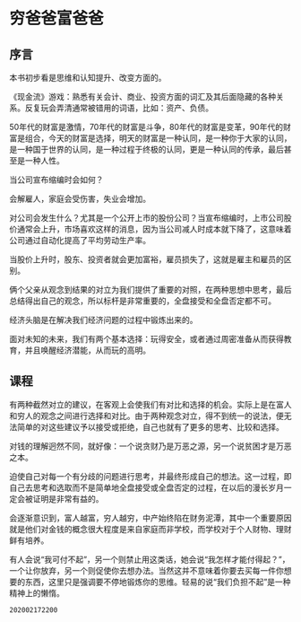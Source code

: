 # 穷爸爸富爸爸

## 序言

本书初步看是思维和认知提升、改变方面的。

《现金流》游戏：熟悉有关会计、商业、投资方面的词汇及其后面隐藏的各种关系。反复玩会弄清通常被错用的词语，比如：资产、负债。

50年代的财富是激情，70年代的财富是斗争，80年代的财富是变革，90年代的财富是组合，今天的财富是选择，明天的财富是一种认同，是一种你于大家的认同，是一种国于世界的认同，是一种过程于终极的认同，更是一种认同的传承，最后甚至是一种人性。

当公司宣布缩编时会如何？

会解雇人，家庭会受伤害，失业会增加。

对公司会发生什么？尤其是一个公开上市的股份公司？当宣布缩编时，上市公司股价通常会上升，市场喜欢这样的消息，因为当公司减人时成本就下降了，这意味着公司通过自动化提高了平均劳动生产率。

当股价上升时，股东、投资者就会更加富裕，雇员损失了，这就是雇主和雇员的区别。

俩个父亲从观念到结果的对立为我们提供了重要的对照，在两种思想中思考，最后总结得出自己的观念，所以标杆是非常重要的，全盘接受和全盘否定都不可。

经济头脑是在解决我们经济问题的过程中锻炼出来的。

面对未知的未来，我们有两个基本选择：玩得安全，或者通过周密准备从而获得教育，并且唤醒经济潜能，从而玩的高明。



## 课程

有两种截然对立的建议，在客观上会使我们有对比和选择的机会。实际上是在富人和穷人的观念之间进行选择和对比。由于两种观念对立，得不到统一的说法，便无法简单的对这些建议予以接受或拒绝，自己也就有了更多的思考、比较和选择。

对钱的理解迥然不同，就好像：一个说贪财乃是万恶之源，另一个说贫困才是万恶之本。

迫使自己对每一个有分歧的问题进行思考，并最终形成自己的想法。这一过程，即自己去思考和选取而不是简单地全盘接受或全盘否定的过程，在以后的漫长岁月一定会被证明是非常有益的。

会逐渐意识到，富人越富，穷人越穷，中产始终陷在财务泥潭，其中一个重要原因就是他们对金钱的概念很大程度是来自家庭而非学校，而学校对于个人财物、理财鲜有培养。

有人会说“我可付不起”，另一个则禁止用这类话，她会说“我怎样才能付得起？”，一个让你放弃，另一个则促使你去想办法。当然这并不意味着你要去买每一件你想要的东西，这里只是强调要不停地锻炼你的思维。轻易的说“我们负担不起”是一种精神上的懒惰。

`202002172200`



